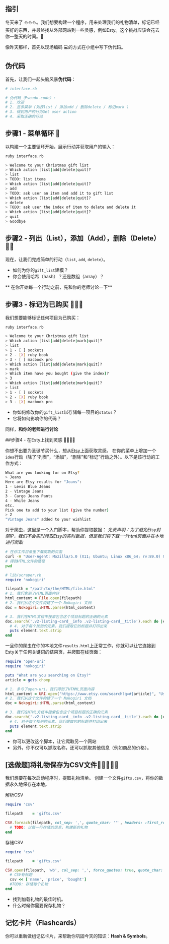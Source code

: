 ## 指引

冬天来了 ⛄⛄⛄。我们想要构建一个程序，用来处理我们的礼物清单，标记已经买好的东西，并最终找从外部网站到一些灵感，例如Esty。这个挑战应该会花去你一整天的时间。🎁

像昨天那样，首先以现场编码 💻的方式在小组中写下伪代码。

## 伪代码

首先，让我们一起头脑风暴**伪代码**：

```ruby
# interface.rb

# 伪代码（Pseudo-code）:
# 1. 欢迎
# 2. 显示菜单 (列表list / 添加add / 删除delete / 标记mark )
# 3. 得到用户的行为Get user action
# 4. 采取正确的行动
```

## 步骤1 - 菜单循环 🎁

以构建一个主要循环开始，展示行动并获取用户的输入：

```bash
ruby interface.rb

> Welcome to your Christmas gift list
> Which action [list|add|delete|quit]?
> list
> TODO: list items
> Which action [list|add|delete|quit]?
> add
> TODO: ask user an item and add it to gift list
> Which action [list|add|delete|quit]?
> delete
> TODO: ask user the index of item to delete and delete it
> Which action [list|add|delete|quit]?
> quit
> Goodbye
```

## 步骤2 - 列出（List），添加（Add），删除（Delete） 🎁🎁

现在，让我们完成简单的行动（`list`, `add`, `delete`）。

- 如何为你的`gift_list`建模？
- 你会使用哈希（hash）？还是数组（array）？

** 在你开始每一个行动之前，先和你的老师讨论一下**

## 步骤3 - 标记为已购买 🎁🎁🎁

我们想要能够标记任何项目为已购买：


```bash
ruby interface.rb

> Welcome to your Christmas gift list
> Which action [list|add|delete|mark|quit]?
> list
> 1 - [ ] sockets
> 2 - [X] ruby book
> 3 - [ ] macbook pro
> Which action [list|add|delete|mark|quit]?
> mark
> Which item have you bought (give the index)?
> 3
> Which action [list|add|delete|mark|quit]?
> list
> 1 - [ ] sockets
> 2 - [X] ruby book
> 3 - [X] macbook pro
```

- 你如何修改你的`gift_list`以存储每一项目的`status`？
- 它将如何影响你的代码？

同样，**和你的老师进行讨论**

##步骤4 - 在Esty上找到灵感 🎁🎁🎁🎁

你想不出要为圣诞节买什么，想从[Etsy](https://www.etsy.com)上面获取灵感。
在你的菜单上增加一个`idea`行动（除了“列表”，“添加”，“删除”和“标记”行动之外）。以下是该行动的工作方式：


```bash
What are you looking for on Etsy?
> Jeans
Here are Etsy results for "Jeans":
1 - Levis Blue Jeans
2 - Vintage Jeans
3 - Cargo Jeans Pants
4 - White Jeans
etc.
Pick one to add to your list (give the number)
> 2
"Vintage Jeans" added to your wishlist
```

对于爬虫，这里是一个入门脚本，帮助你提取数据：
_免责声明：为了避免Etsy封禁IP，我们不会实时爬取Etsy的实时数据，但是我们将下载一个html页面并在本地进行爬取_


```bash
# 在你工作目录里下载爬取的页面
curl -H "User-Agent: Mozilla/5.0 (X11; Ubuntu; Linux x86_64; rv:89.0) Gecko/20100101 Firefox/89.0"  https://www.etsy.com/search?q=THE_ARTICLE_YOUR_ARE_LOOKING_FOR > results.html
# 得到HTML文件的路径
pwd
```
```ruby
# lib/scraper.rb
require 'nokogiri'

filepath = "/path/to/the/HTML/file.html"
# 1. 我们拿到了HTML页面内容
html_content = File.open(filepath)
# 2. 我们从这个文件构建了一个 Nokogiri 文档
doc = Nokogiri::HTML.parse(html_content)

# 3. 我们在HTML文档中搜索包含这个项目标题的正确的元素
doc.search('.v2-listing-card__info .v2-listing-card__title').each do |element|
  # 4. 对于每个找到的元素，我们提取它的标题并打印出来
  puts element.text.strip
end
```
一旦你的爬虫在你的本地文件`results.html`上正常工作，你就可以让它连接到Esty关于任何关键词的结果页，并爬取在线页面：

```ruby
require 'open-uri'
require 'nokogiri'

puts "What are you searching on Etsy?"
article = gets.chomp

# 1. 多亏了open-uri，我们得到了HTNML页面内容
html_content = URI.open("https://www.etsy.com/search?q=#{article}", "User-Agent" => "Mozilla/5.0 (X11; Ubuntu; Linux x86_64; rv:89.0) Gecko/20100101 Firefox/89.0").read
# 2. 我们从这个文件构建了一个 Nokogiri 文档
doc = Nokogiri::HTML.parse(html_content)

# 3. 我们在HTML文档中搜索包含这个项目标题的正确的元素
doc.search('.v2-listing-card__info .v2-listing-card__title').each do |element|
  # 4. 对于每个找到的元素，我们提取它的标题并打印出来
  puts element.text.strip
end
```
- 你可以更改这个脚本，让它爬取另一个网站
- 另外，你不仅可以抓取名称，还可以抓取其他信息（例如商品的价格）。

## [选做题]将礼物保存为CSV文件🎁🎁🎁🎁🎁
我们想要在每次启动程序时，提取礼物清单。
创建一个文件`gifts.csv`，将你的数据永久地保存在本地。

解析CSV

```ruby
require 'csv'

filepath    = 'gifts.csv'

CSV.foreach(filepath, col_sep: ',', quote_char: '"', headers: :first_row ) do |row|
  # TODO: 以每一行存储的信息，构建新的礼物
end
```

存储CSV

```ruby
require 'csv'

filepath    = 'gifts.csv'

CSV.open(filepath, 'wb', col_sep: ',', force_quotes: true, quote_char: '"') do |csv|
  # CSV有标题
  csv << ['name', 'price', 'bought']
  #TODO: 存储每个礼物
end
```

- 找到加载礼物的最佳时机。
- 什么时候你需要保存礼物？

## 记忆卡片（Flashcards）

 你可以重新做组记忆卡片，来帮助你巩固今天的知识：**Hash & Symbols**。
